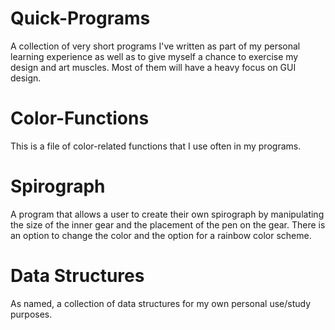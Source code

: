 # Quick-Programs
A collection of very short programs I've written as part of my personal learning experience as well as to give myself a chance to exercise my design and art muscles. Most of them will have a heavy focus on GUI design.

# Color-Functions
This is a file of color-related functions that I use often in my programs.

# Spirograph
A program that allows a user to create their own spirograph by manipulating the size of the inner gear and the placement of the pen on the gear. There is an option to change the color and the option for a rainbow color scheme.

# Data Structures
As named, a collection of data structures for my own personal use/study purposes.
